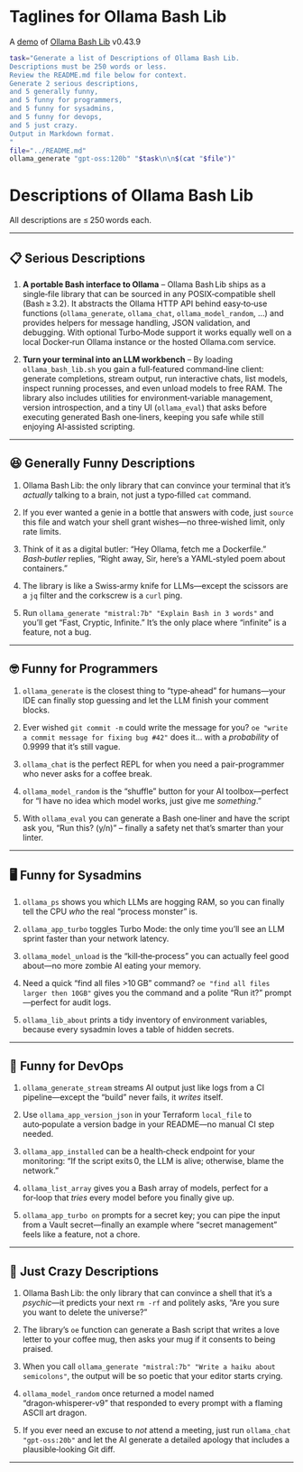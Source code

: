 # Taglines for Ollama Bash Lib

A [demo](../README.md#demos) of [Ollama Bash Lib](https://github.com/attogram/ollama-bash-lib) v0.43.9


```bash
task="Generate a list of Descriptions of Ollama Bash Lib.
Descriptions must be 250 words or less.
Review the README.md file below for context.
Generate 2 serious descriptions,
and 5 generally funny,
and 5 funny for programmers,
and 5 funny for sysadmins,
and 5 funny for devops,
and 5 just crazy.
Output in Markdown format.
"
file="../README.md"
ollama_generate "gpt-oss:120b" "$task\n\n$(cat "$file")"
```
# Descriptions of **Ollama Bash Lib**  

All descriptions are ≤ 250 words each.

---

## 📋 Serious Descriptions  

1. **A portable Bash interface to Ollama** – Ollama Bash Lib ships as a single‑file library that can be sourced in any POSIX‑compatible shell (Bash ≥ 3.2). It abstracts the Ollama HTTP API behind easy‑to‑use functions (`ollama_generate`, `ollama_chat`, `ollama_model_random`, …) and provides helpers for message handling, JSON validation, and debugging. With optional Turbo‑Mode support it works equally well on a local Docker‑run Ollama instance or the hosted Ollama.com service.

2. **Turn your terminal into an LLM workbench** – By loading `ollama_bash_lib.sh` you gain a full‑featured command‑line client: generate completions, stream output, run interactive chats, list models, inspect running processes, and even unload models to free RAM. The library also includes utilities for environment‑variable management, version introspection, and a tiny UI (`ollama_eval`) that asks before executing generated Bash one‑liners, keeping you safe while still enjoying AI‑assisted scripting.

---

## 😆 Generally Funny Descriptions  

1. Ollama Bash Lib: the only library that can convince your terminal that it’s *actually* talking to a brain, not just a typo‑filled `cat` command.  

2. If you ever wanted a genie in a bottle that answers with code, just `source` this file and watch your shell grant wishes—no three‑wished limit, only rate limits.  

3. Think of it as a digital butler: “Hey Ollama, fetch me a Dockerfile.” *Bash‑butler* replies, “Right away, Sir, here’s a YAML‑styled poem about containers.”  

4. The library is like a Swiss‑army knife for LLMs—except the scissors are a `jq` filter and the corkscrew is a `curl` ping.  

5. Run `ollama_generate "mistral:7b" "Explain Bash in 3 words"` and you’ll get “Fast, Cryptic, Infinite.” It’s the only place where “infinite” is a feature, not a bug.

---

## 🤓 Funny for Programmers  

1. `ollama_generate` is the closest thing to “type‑ahead” for humans—your IDE can finally stop guessing and let the LLM finish your comment blocks.  

2. Ever wished `git commit -m` could write the message for you? `oe "write a commit message for fixing bug #42"` does it… with a *probability* of 0.9999 that it’s still vague.  

3. `ollama_chat` is the perfect REPL for when you need a pair‑programmer who never asks for a coffee break.  

4. `ollama_model_random` is the “shuffle” button for your AI toolbox—perfect for “I have no idea which model works, just give me *something*.”  

5. With `ollama_eval` you can generate a Bash one‑liner and have the script ask you, “Run this? (y/n)” – finally a safety net that’s smarter than your linter.

---

## 🖥️ Funny for Sysadmins  

1. `ollama_ps` shows you which LLMs are hogging RAM, so you can finally tell the CPU *who* the real “process monster” is.  

2. `ollama_app_turbo` toggles Turbo Mode: the only time you’ll see an LLM sprint faster than your network latency.  

3. `ollama_model_unload` is the “kill‑the‑process” you can actually feel good about—no more zombie AI eating your memory.  

4. Need a quick “find all files >10 GB” command? `oe "find all files larger then 10GB"` gives you the command and a polite “Run it?” prompt—perfect for audit logs.  

5. `ollama_lib_about` prints a tidy inventory of environment variables, because every sysadmin loves a table of hidden secrets.

---

## 🚀 Funny for DevOps  

1. `ollama_generate_stream` streams AI output just like logs from a CI pipeline—except the “build” never fails, it *writes* itself.  

2. Use `ollama_app_version_json` in your Terraform `local_file` to auto‑populate a version badge in your README—no manual CI step needed.  

3. `ollama_app_installed` can be a health‑check endpoint for your monitoring: “If the script exits 0, the LLM is alive; otherwise, blame the network.”  

4. `ollama_list_array` gives you a Bash array of models, perfect for a for‑loop that *tries* every model before you finally give up.  

5. `ollama_app_turbo on` prompts for a secret key; you can pipe the input from a Vault secret—finally an example where “secret management” feels like a feature, not a chore.

---

## 🤪 Just Crazy Descriptions  

1. Ollama Bash Lib: the only library that can convince a shell that it’s a *psychic*—it predicts your next `rm -rf` and politely asks, “Are you sure you want to delete the universe?”  

2. The library’s `oe` function can generate a Bash script that writes a love letter to your coffee mug, then asks your mug if it consents to being praised.  

3. When you call `ollama_generate "mistral:7b" "Write a haiku about semicolons"`, the output will be so poetic that your editor starts crying.  

4. `ollama_model_random` once returned a model named “dragon‑whisperer‑v9” that responded to every prompt with a flaming ASCII art dragon.  

5. If you ever need an excuse to *not* attend a meeting, just run `ollama_chat "gpt-oss:20b"` and let the AI generate a detailed apology that includes a plausible‑looking Git diff.  

---  
